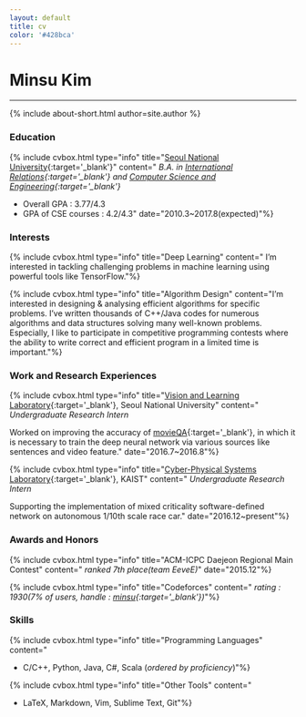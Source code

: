 ```yaml
---
layout: default
title: cv
color: '#428bca'
---
```

# Minsu Kim
<hr/>
{% include about-short.html author=site.author %}

### <span class="icon-book"></span> Education

{% include cvbox.html type="info" title="[Seoul National University](http://en.snu.ac.kr/){:target='_blank'}" content="
*B.A. in [International Relations](http://ir.snu.ac.kr/english/){:target='_blank'} and [Computer Science and Engineering](http://cse.snu.ac.kr/){:target='_blank'}*

* Overall GPA : 3.77/4.3
* GPA of CSE courses : 4.2/4.3" date="2010.3~2017.8(expected)"%}

### <span class="icon-star-full"></span> Interests

{% include cvbox.html type="info" title="Deep Learning" content="
I’m interested in tackling challenging problems in machine learning using powerful tools like TensorFlow."%}

{% include cvbox.html type="info" title="Algorithm Design" content="I’m interested in designing & analysing efficient algorithms for specific problems. I’ve written thousands of C++/Java codes for numerous algorithms and data structures solving many well-known problems.
Especially, I like to participate in competitive programming contests where the ability to write correct and efficient program in a limited time is important."%}

### <span class="icon-lab"></span> Work and Research Experiences

{% include cvbox.html type="info" title="[Vision and Learning Laboratory](http://vision.snu.ac.kr/){:target='_blank'}, Seoul National University" content="
*Undergraduate Research Intern*

Worked on improving the accuracy of [movieQA](http://movieqa.cs.toronto.edu/home/){:target='_blank'}, in which it is necessary to train the deep neural network via various sources like sentences and video feature." date="2016.7~2016.8"%}

{% include cvbox.html type="info" title="[Cyber-Physical Systems Laboratory](http://cps.kaist.ac.kr/){:target='_blank'}, KAIST" content="
*Undergraduate Research Intern*

Supporting the implementation of mixed criticality software-defined network on autonomous 1/10th scale race car." date="2016.12~present"%}

### <span class="icon-trophy"></span> Awards and Honors

{% include cvbox.html type="info" title="ACM-ICPC Daejeon Regional Main Contest" content="
*ranked 7th place(team EeveE)*" date="2015.12"%}

{% include cvbox.html type="info" title="Codeforces" content="
*rating : 1930(7% of users, handle : [minsu](http://codeforces.com/profile/minsu){:target='_blank'})*"%}

### <span class="icon-checkbox-checked"></span> Skills

{% include cvbox.html type="info" title="Programming Languages" content="
* C/C++, Python, Java, C#, Scala (*ordered by proficiency*)"%}

{% include cvbox.html type="info" title="Other Tools" content="
* LaTeX, Markdown, Vim, Sublime Text, Git"%}
